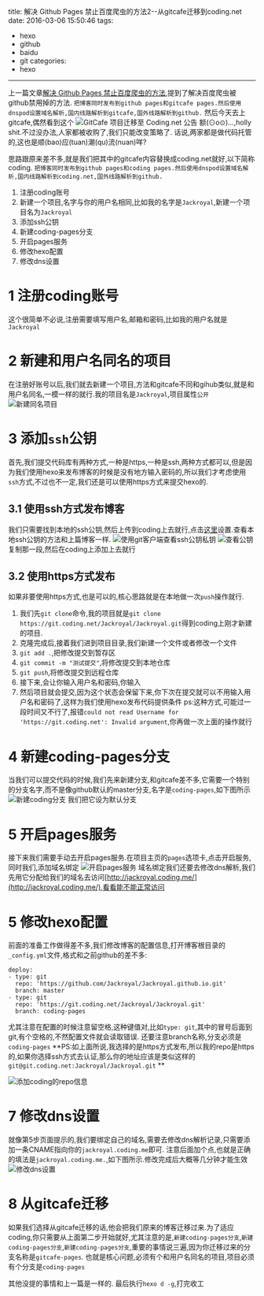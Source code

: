 title: 解决 Github Pages 禁止百度爬虫的方法2--从gitcafe迁移到coding.net
date: 2016-03-06 15:50:46
tags:
- hexo
- github
- baidu
- git
categories:
- hexo
---
上一篇文章[解决 Github Pages 禁止百度爬虫的方法](http://jackroyal.github.io/2015/11/25/how-to-solve-the-problem-that-github-blocks-the-baidu-spider/),提到了解决百度爬虫被github禁用掉的方法.
`把博客同时发布到github pages和gitcafe pages.然后使用dnspod设置域名解析,国内线路解析到gitcafe,国外线路解析到github.`
然后今天去上gitcafe,偶然看到这个
![GitCafe 项目迁移至 Coding.net 公告](https://ww4.sinaimg.cn/large/692869a3gw1f1n79skvt3j20zl0m7k07.jpg)
额(⊙o⊙)…,holly shit.不过没办法,人家都被收购了,我们只能改变策略了.
话说,两家都是做代码托管的,这也是顺(bao)应(tuan)潮(qu)流(nuan)咩?
<!-- more -->
思路跟原来差不多,就是我们把其中的gitcafe内容替换成coding.net就好,以下简称coding.
`把博客同时发布到github pages和coding pages.然后使用dnspod设置域名解析,国内线路解析到coding.net,国外线路解析到github.`
1. 注册coding账号
2. 新建一个项目,名字与你的用户名相同,比如我的名字是`Jackroyal`,新建一个项目名为`Jackroyal`
3. 添加ssh公钥
4. 新建coding-pages分支
5. 开启pages服务
6. 修改hexo配置
7. 修改dns设置
# 1 注册coding账号
这个很简单不必说,注册需要填写用户名,邮箱和密码,比如我的用户名就是`Jackroyal`
# 2 新建和用户名同名的项目
在注册好账号以后,我们就去新建一个项目,方法和gitcafe不同和gihub类似,就是和用户名同名,一模一样的就行.我的项目名是`Jackroyal`,项目属性`公开`
![新建同名项目](https://ww4.sinaimg.cn/large/692869a3gw1f1n8d42xljj20qb0hbmzc.jpg)
# 3 添加`ssh`公钥
首先,我们提交代码库有两种方式,一种是https,一种是ssh,两种方式都可以,但是因为我们使用hexo来发布博客的时候是没有地方输入密码的,所以我们才考虑使用`ssh`方式,不过也不一定,我们还是可以使用https方式来提交hexo的.
## 3.1 使用ssh方式发布博客
我们只需要找到本地的ssh公钥,然后上传到coding上去就行,点击[这里](https://coding.net/user/account/setting/keys)设置.查看本地ssh公钥的方法和上篇博客一样.
![使用git客户端查看ssh公钥私钥](https://ww2.sinaimg.cn/large/692869a3gw1eye75djqo9j20gj09475k.jpg)
![查看公钥](https://ww3.sinaimg.cn/large/692869a3gw1eye7c2xpavj20if06dt9w.jpg)
复制那一段,然后在coding上添加上去就行
## 3.2 使用https方式发布
如果非要使用https方式,也是可以的,核心思路就是在本地做一次`push`操作就行.
1. 我们先`git clone`命令,我的项目就是`git clone https://git.coding.net/Jackroyal/Jackroyal.git`得到coding上刚才新建的项目.
2. 克隆完成后,接着我们进到项目目录,我们新建一个文件或者修改一个文件
3. `git add .`,把修改提交到暂存区
4. `git commit -m "测试提交"`,将修改提交到本地仓库
5. `git push`,将修改提交到远程仓库
6. 接下来,会让你输入用户名和密码,你输入
7. 然后项目就会提交,因为这个状态会保留下来,你下次在提交就可以不用输入用户名和密码了,这样为我们使用hexo发布代码提供条件
ps:这种方式,可能过一段时间又不行了,报错`could not read Username for 'https://git.coding.net': Invalid argument`,你再做一次上面的操作就行
# 4 新建coding-pages分支
当我们可以提交代码的时候,我们先来新建分支,和gitcafe差不多,它需要一个特别的分支名字,而不是像github默认的master分支,名字是`coding-pages`,如下图所示
![新建coding分支](https://ww4.sinaimg.cn/large/692869a3gw1f1n965hcj0j210r0g3jvk.jpg)
我们把它设为默认分支
# 5 开启pages服务
接下来我们需要手动去开启pages服务.在项目主页的`pages`选项卡,点击开启服务,同时我们,添加域名绑定
![开启pages服务](https://ww3.sinaimg.cn/large/692869a3gw1f1n98oezpej20sv0kxtdb.jpg)
域名绑定我们还要去修改dns解析,我们先用它分配给我们的域名去访问[http://jackroyal.coding.me/](http://jackroyal.coding.me/),看看能不能正常访问
# 5 修改hexo配置
前面的准备工作做得差不多,我们修改博客的配置信息,打开博客根目录的`_config.yml`文件,格式和之前github的差不多:
```
deploy:
- type: git
  repo: 'https://github.com/Jackroyal/Jackroyal.github.io.git'
  branch: master
- type: git
  repo: 'https://git.coding.net/Jackroyal/Jackroyal.git'
  branch: coding-pages
```
尤其注意在配置的时候注意留空格,这种键值对,比如`type: git`,其中的冒号后面到git,有个空格的,不然配置文件就会读取错误.
还要注意branch名称,分支必须是`coding-pages`
**PS:如上面所说,我选择的是https方式发布,所以我的repo是https的,如果你选择ssh方式去认证,那么你的地址应该是类似这样的`git@git.coding.net:Jackroyal/Jackroyal.git`
**

![添加coding的repo信息](https://ww4.sinaimg.cn/large/692869a3gw1f1n9byao2wj20o00gqn0e.jpg)
# 7 修改dns设置
就像第5步页面提示的,我们要绑定自己的域名,需要去修改dns解析记录,只需要添加一条CNAME指向你的`jackroyal.coding.me`即可.
注意后面加个点,也就是正确的填法是`jackroyal.coding.me.`,如下图所示.修改完成后大概等几分钟才能生效
![修改dns设置](https://ww4.sinaimg.cn/large/692869a3gw1f1n9m6me2ej20nv09c0us.jpg)

# 8 从gitcafe迁移
如果我们选择从gitcafe迁移的话,他会把我们原来的博客迁移过来.为了适应coding,你只需要从上面第二步开始就好,尤其注意的是,`新建coding-pages分支`,`新建coding-pages分支`,`新建coding-pages分支`,重要的事情说三遍,因为你迁移过来的分支名称是`gitcafe-pages`.
也就是核心问题,必须有个和用户名同名的项目,项目必须有个分支是`coding-pages`

其他没提的事情和上一篇是一样的.
最后执行`hexo d -g`,打完收工
